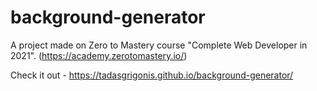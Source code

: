 # background-generator

A project made on Zero to Mastery course "Complete Web Developer in 2021". (https://academy.zerotomastery.io/)

Check it out - https://tadasgrigonis.github.io/background-generator/
